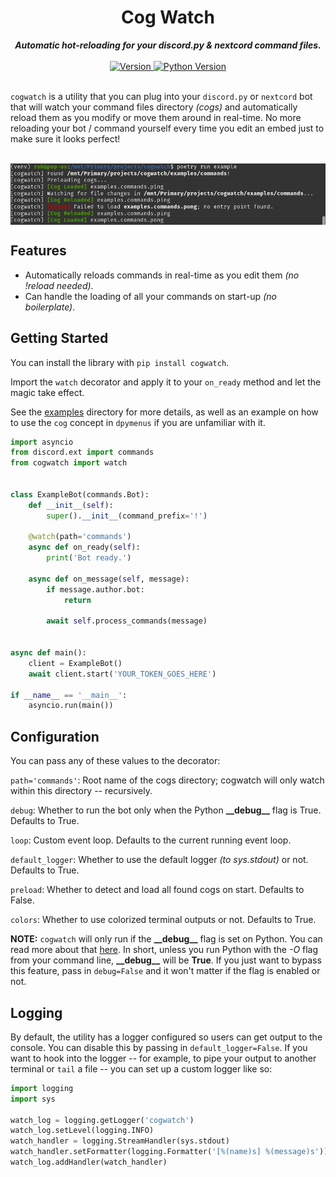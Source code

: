 <h1 align="center">Cog Watch</h1>
    
<div align="center">
  <strong><i>Automatic hot-reloading for your discord.py & nextcord command files.</i></strong>
  <br>
  <br>
  
  <a href="https://pypi.org/project/cogwatch">
    <img src="https://img.shields.io/pypi/v/cogwatch?color=0073B7&label=Latest&style=for-the-badge" alt="Version" />
  </a>
  
  <a href="https://python.org">
    <img src="https://img.shields.io/pypi/pyversions/cogwatch?color=0073B7&style=for-the-badge" alt="Python Version" />
  </a>
</div>
<br>

`cogwatch` is a utility that you can plug into your `discord.py` or `nextcord` bot that will watch your command
files directory *(cogs)* and automatically reload them as you modify or move them around in
real-time. No more reloading your bot / command yourself every time you edit an embed just to make
sure it looks perfect!

<br>
<img align="center" src="assets/example.png" alt="">

## Features

- Automatically reloads commands in real-time as you edit them *(no !reload <cmdName> needed)*.
- Can handle the loading of all your commands on start-up *(no boilerplate)*.

## Getting Started

You can install the library with `pip install cogwatch`.

Import the `watch` decorator and apply it to your `on_ready` method and let the magic take effect.

See the [examples](https://github.com/robertwayne/cogwatch/tree/master/examples) directory for more
details, as well as an example on how to use the `cog` concept in `dpymenus` if you are unfamiliar
with it.

```python
import asyncio
from discord.ext import commands
from cogwatch import watch


class ExampleBot(commands.Bot):
    def __init__(self):
        super().__init__(command_prefix='!')

    @watch(path='commands')
    async def on_ready(self):
        print('Bot ready.')

    async def on_message(self, message):
        if message.author.bot:
            return

        await self.process_commands(message)


async def main():
    client = ExampleBot()
    await client.start('YOUR_TOKEN_GOES_HERE')

if __name__ == '__main__':
    asyncio.run(main())
```

## Configuration

You can pass any of these values to the decorator:

`path='commands'`: Root name of the cogs directory; cogwatch will only watch within this directory -- recursively.

`debug`: Whether to run the bot only when the Python **\_\_debug\_\_** flag is True. Defaults to True.

`loop`: Custom event loop. Defaults to the current running event loop.

`default_logger`: Whether to use the default logger *(to sys.stdout)* or not. Defaults to True.

`preload`: Whether to detect and load all found cogs on start. Defaults to False.

`colors`: Whether to use colorized terminal outputs or not. Defaults to True.

**NOTE:** `cogwatch` will only run if the **\_\_debug\_\_** flag is set on Python. You can read more
about that [here](https://docs.python.org/3/library/constants.html). In short, unless you run Python
with the *-O* flag from your command line, **\_\_debug\_\_** will be **True**. If you just want to
bypass this feature, pass in `debug=False` and it won't matter if the flag is enabled or not.

## Logging

By default, the utility has a logger configured so users can get output to the console. You can
disable this by passing in `default_logger=False`. If you want to hook into the logger -- for
example, to pipe your output to another terminal or `tail` a file -- you can set up a custom logger
like so:

```python
import logging
import sys

watch_log = logging.getLogger('cogwatch')
watch_log.setLevel(logging.INFO)
watch_handler = logging.StreamHandler(sys.stdout)
watch_handler.setFormatter(logging.Formatter('[%(name)s] %(message)s'))
watch_log.addHandler(watch_handler)
```
